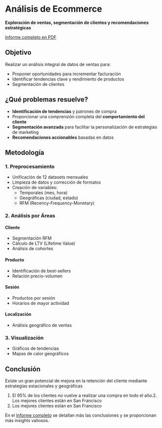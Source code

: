 # Análisis de Ecommerce
**Exploración de ventas, segmentación de clientes y recomendaciones estratégicas**  

[Informe completo en PDF](https://github.com/JavierRamirez14/analisis_ecommerce/blob/main/informe_analisis_ecommerce.pdf)

## Objetivo
Realizar un análisis integral de datos de ventas para:
- Proponer oportunidades para incrementar facturación
- Identificar tendencias clave y rendimiento de productos  
- Segmentación de clientes  

## ¿Qué problemas resuelve?
- **Identificación de tendencias** y patrones de compra  
- Proporcionar una comprensión completa del **comportamiento del cliente**  
- **Segmentación avanzada** para facilitar la personalización de estrategias de marketing  
- **Recomendaciones accionables** basadas en datos  

## Metodología
### 1. Preprocesamiento
- Unificación de 12 datasets mensuales  
- Limpieza de datos y corrección de formatos  
- Creación de variables:
  - Temporales (mes, hora)  
  - Geográficas (ciudad, estado)  
  - RFM (Recency-Frequency-Monetary)  

### 2. Análisis por Áreas
#### Cliente
- Segmentación RFM  
- Cálculo de LTV (Lifetime Value)  
- Análisis de cohortes  

#### Producto
- Identificación de best-sellers  
- Relación precio-volumen  

#### Sesión
- Productos por sesión  
- Horarios de mayor actividad  

#### Localización
- Análisis geográfico de ventas  

### 3. Visualización
- Gráficos de tendencias  
- Mapas de calor geográficos  

## Conclusión
Existe un gran potencial de mejora en la retención del cliente mediante estrategias estacionales y geográficas

1. El 95% de los clientes no vuelve a realizar una compra en todo el año.2. Los mejores clientes están en San Francisco
2. Los mejores clientes están en San Francisco

En el [Informe completo](https://github.com/JavierRamirez14/analisis_ecommerce/blob/main/informe_analisis_ecommerce.pdf) se detallan más las conclusiones y se proporcionan más insights valiosos.
